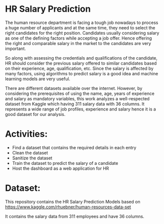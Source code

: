 # HR Salary Prediction
The human resource department is facing a tough job nowadays to process a huge number of applicants and at the same time, they need to select the right candidates for the right position. Candidates usually considering salary as one of the defining factors while accepting a job offer.  Hence offering the right and comparable salary in the market to the candidates are very important.

So along with assessing the credentials and qualifications of the candidate, HR should consider the previous salary offered to similar candidates based on their experience, age, qualification, etc. Since the salary is affected by many factors, using algorithms to predict salary is a good idea and machine learning models are very useful. 

There are different datasets available over the internet. However, by considering the prerequisites of using the name, age, years of experience and salary as mandatory variables, this work analyzes a well-respected dataset from Kaggle which having 311 salary data with 36 columns. It represents a wide range of job profiles, experience and salary hence it is a good dataset for our analysis. 

# Activities:
* Find a dataset that contains the required details in each entry
* Clean the dataset
* Sanitize the dataset
* Train the dataset to predict the salary of a candidate
* Host the dashboard as a web application for HR

# Dataset:
This repository contains the HR Salary Prediction Models based on https://www.kaggle.com/rhuebner/human-resources-data-set

It contains the salary data from 311 employees and have 36 columns.
